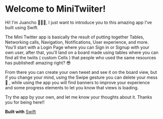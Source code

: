 # Welcome to MiniTwiiter!
Hi! I'm Juancho 🙋🏼‍♂️, I just want to introduce you to this amazing app I've built using Swift.

The Mini Twitter app is basically the result of putting together Tables, Networking calls, Navigation, Notifications, User experience, and more. You'll start with a Login Page where you can Sign in or Signup with your own user, after that, you'll land on a board made using tables where you can find all the twiits ( custom Cells ) that people who used the same resources has published! amazing right? 😎

From there you can create your own tweet and see it on the board view, but if you change your mind, using the Swipe gesture you can delete your mess 🚮 , while using the app you will find banners to improve your experience and some progress elements to let you know that views is loading.

Try the app by your own, and let me know your thoughts about it. Thanks you for being here!!

**Built with** [Swift](https://www.swift.org/)
